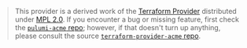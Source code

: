 > This provider is a derived work of the [Terraform Provider](https://github.com/vancluever/terraform-provider-acme)
> distributed under [MPL 2.0](https://www.mozilla.org/en-US/MPL/2.0/). If you encounter a bug or missing feature,
> first check the [`pulumi-acme` repo](https://github.com/bytefoo/pulumi-acme/issues); however, if that doesn't turn up anything,
> please consult the source [`terraform-provider-acme` repo](https://github.com/vancluever/terraform-provider-acme/issues).